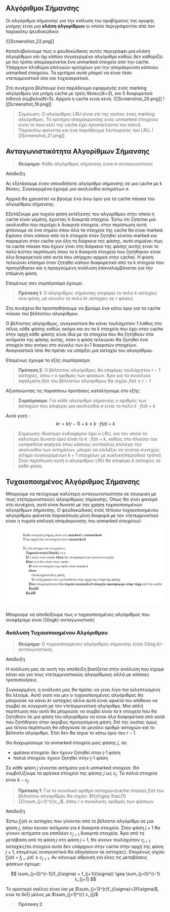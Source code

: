 
## Αλγόριθμοι Σήμανσης

Οι αλγόριθμοι σήμανσης για την επίλυση του προβήματος της κρυφής μνήμης είναι μια **κλάση αλγορίθμων** οι οποίοι περιγράφονται από τον παρακάτω ψευδοκώδικα:

![[Screenshot_22.png]]


Καταλαβαίνουμε πως ο ψευδοκώδικας αυτός περιγράφει μια κλάση αλγορίθμων και όχι κάποιο συγκεκριμένο αλγόριθμο καθώς δεν καθορίζει με πιο τρόπο απομακρύνεται ένα unmarked στοιχείο από την cache. Υπάρχουν πληθώρα επιλογών κριτηρίων για την απομάκρυνση κάποιου unmarked στοιχείου. Τα κριτήρια αυτά μπορεί να είναι τόσο ντετερμινιστικά όσο και τυχαιοκρατικά.

Στη συνέχεια βλέπουμε ένα παράδειγμα εφαρμογής ενός marking αλγόριθμου για μνήμη cache με τρείς θέσεις(k=3), και 5 διαφορετικά πιθανά σύμβολα(N=5). Αρχικά η cache ειναι κενή.
![[Screenshot_20.png]]
![[Screenshot_19.png]]

> Σημείωση: Ο αλγόριθμος LRU είναι επι της ουσίας ένας marking αλγόριθμος. Το κριτήριο απομάκρυνσης ενός unmarked στοιχείου είναι το ποιο κελί της cache έχει προσπελαστεί πιο παλιά. Παρακάτω φαίνεται και ένα παράδειγμα λειτουργίας του LRU.
![[Screenshot_21.png]]


## Ανταγωνιστικότητα Αλγορίθμων Σήμανσης

> **Θεώρημα**: Κάθε αλγόριθμος σήμανσης είναι k-ανταγωνιστικός 

Απόδειξη 



Ας εξετάσουμε έναν οποιοδήποτε αλγόριθμο σήμανσης σε μια cache με k θέσεις. Συγκεκριμένα έχουμε μια ακολουθία αιτημάτων $\sigma$. 

Αρχικά θα χρειαστεί να βρούμε ένα άνω όριο για τα cache misses του αλγορίθμου σήμανσης.

Εξετάζουμε μια τυχαία φάση εκτέλεσης του αλγορίθμου στην οποία η cache είναι γεμάτη, έχοντας k διακριτά στοιχεία. Έστω ότι ζητείται μια ακολουθία που περιέχει k διακριτά στοιχεία, στην περίπτωση αυτή φτάνουμε σε ένα σημείο όπου όλα τα στοιχεία της cache θα είναι marked. Εφόσον όταν κάποιο από τα k στοιχεία όταν ζητηθεί γίνεται marked και παραμένει στην cache για όλη τη διάρκεια της φάσης, αυτό σημαίνει πως τα cache misses που έχουν γίνει στη διάρκεια της φάσης αυτής είναι το πολύ k(στην περίπτωση όπου τα k διακριτά στοιχεία που ζητήθηκαν είναι όλα διαφορετικά από αυτά που υπήρχαν αρχικά στην cache). H φάση τελειώνει επίσημα όταν ζητηθεί κάποιο διαφορετικό από τα k στοιχεία που προηγήθηκαν και η προηγούμενη ανάλυση επαναλαμβάνεται για την επόμενη φάση.

Επομένως σαν συμπέρασμα έχουμε:

> **Πρόταση 1**: Ο αλγόριθμος σήμανσης επιφέρει το πολύ $k$ αστοχίες ανα φάση, με σύνολο το πολύ $kr$ αστοχίες σε $r$ φάσεις

Στη συνέχεια θα προσπαθήσουμε να βρούμε ένα κάτω όριο για τα cache misses του βέλτιστου αλγορίθμου. 

Ο βέλτιστος αλγόριθμος, αναγκαστικά θα κάνει τουλάχιστον 1 λάθος στο τέλος κάθε φάσης καθώς ακόμα και αν τα k στοιχεία που έχει στην cache στην αρχή κάθε φάσης είναι ίδια με τα στοιχεία που θα ζητηθούν στα αιτήματα της φάσης αυτής, όταν η φάση τελειώσει θα ζητηθεί ένα στοιχείο που ανήκει στο σύνολο των k+1 διακριτών στοιχείων. Αναγκαστικά τότε θα πρέπει να υπάρξει μια αστοχία του αλγορίθμου. 

Επομένως έχουμε το εξής συμπέρασμα:

> **Πρόταση 2**: Ο βέλτιστος αλγόριθμος θα επιφέρει τουλάχιστον $r-1$ αστοχίες, όπου $r$ ο αριθμός των φάσεων. Άρα για τα συνολικά σφάλματα $f(\sigma)$ του βέλτιστου αλγορίθμου θα ισχύει $f(σ)\geq r-1$

Αξιοποιώντας τις παραπάνω προτάσεις καταλήγουμε στο εξής:

> **Συμπέρασμα**: Για κάθε αλγόριθμο σήμανσης ο αριθμός των αστοχιών που επιφέρει μια ακολουθία $\sigma$ είναι το πολύ $k\cdot f(\sigma) + k$ 

Αυτό γιατί : 
$$
kr=k(r-1)+k\leq k \cdot f(\sigma) + k
$$

> Σημείωση: Ιδιαίτερο ενδιαφέρον έχει ο LRU, για τον οποίο το καλύτερο δυνατό όριο είναι το $k\cdot f(\sigma) + k$, καθώς στο πλαίσιο του competitive analysis όπου κάποιος αντίπαλος επιλέγει την ακολουθία των αιτημάτων, μπορεί να επιλέξει να γίνεται συνεχώς αίτημα συγκεκριμένων $k+1$ στοιχείων με κυκλικό(περιοδικό τρόπο). Στην περίπτωση αυτή ο αλγόριθμος LRU θα επιφέρει $k$ αστοχίες σε κάθε φάση. 
## Τυχαιοποιημένος Αλγόριθμος Σήμανσης

Μπορούμε να πετύχουμε καλύτερη ανταγωνιστικότητα σε σύγκριση με τους ντετερμινιστικούς αλγορίθμους σήμανσης; Όπως θα γίνει φανερό στη συνέχεια, αυτό είναι δυνατό με την χρήση τυχαιοποιημένων αλγορίθμων σήμανσης. Ο ψευδοκώδικας ενός τέτοιου τυχαιοποιημένου αλγορίθμου φαίνεται παρακάτω(η μόνη διαφορά με τον ντετερμινιστικό είναι η τυχαία επιλογή απομάκρυνσης του unmarked στοιχείου):


![Τυχαιοποιημένος Αλγόριθμος](Screenshot_2024-06-14_18-42-34.png)

Μπορούμε να αποδείξουμε πως ο τυχαιοποιημένος αλγόριθμος που αναφέραμε είναι $Ο(log k)$-ανταγωνιστικός

### Ανάλυση Τυχαιοποιημένου Αλγόριθμου

> **Θεώρημα**: Ο τυχαιοποιημένος αλγόριθμος σήμανσης είναι O(log k)-ανταγωνιστικός.

Απόδειξη

Η ανάλυση μας σε αυτή την απόδειξη βασίζεται στην ανάλυση που είχαμε κάνει και για τους ντετερμινιστικούς αλγορίθμους αλλά με κάποιες τροποποιήσεις.

Συγκεκριμένα, η ανάλυση μας θα πρέπει να γίνει λίγο πιο εκλεπτυσμένη θα λέγαμε. Αυτό γιατί ναι μεν ο τυχαιοποιημένος αλγόριθμος θα μπορούσε να κάνει $kr$ αστοχίες αλλά αυτό είναι αρκετά πιο απίθανο να συμβεί σε σύγκριση με τον ντετερμινιστικό αλγόριθμο. Μια απλή περίπτωση που αυτό θα μπορούσε να συμβεί είναι τα k στοιχεία που θα ζητηθούν σε μια φάση του αλγορίθμου να είναι όλα διαφορετικά από αυτά που ζητήθηκαν στην ακριβώς προηγούμενη φάση. Επί της ουσίας όμως μια τέτοια περίπτωση θα οδηγούσε σε μεγάλο αριθμό αστοχιών και το βέλτιστο αλγόριθμο. Έτσι δεν θα ίσχυε το κάτω όριο του $r-1$.


Θα διαχωρίσουμε τα unmarked στοιχεία μιας φάσης $j$, σε: 
- φρέσκα στοιχεία: δεν έχουν ζητηθεί στην j-1 φάση 
- παλιά στοιχεία: έχουν ζητηθεί στην j-1 φάση

Σε κάθε φάση j γίνονται αιτήματα για k unmarked στοιχεία. Θα συμβολίζουμε τα φρέσκα στοιχεία της φάσης $j$ ως $c_j$. Τα παλιά στοιχεία είναι $k-c_j$.

> **Πρόταση 1**: Για το συνολικό αριθμό αστοχιών(cache misses) $f(\sigma)$ του βέλτιστου αλγορίθμου θα ισχύει: $f(σ)\geq \frac{1}{2}\sum_{j=1}^{r}c_j$, όπου $r$ ο συνολικός αριθμός των φάσεων

Απόδειξη

Έστω $f_j(\sigma)$ οι αστοχίες που γίνονται από το βέλτιστο αλγόριθμο σε μια φάση $j$, όπου έγιναν αιτήματα για $k$ διακριτά στοιχεία. Στην φάση $j+1$ θα γίνουν αιτήματα για επιπλέον $c_{j+1}$ διακριτά στοιχεία. Άρα από τη μετάβαση από τη φάση  $j$ στη φάση $j+1$, θα γίνουν τουλάχιστον $c_{j+1}$ αστοχίες(τα στοιχεία αυτά δεν υπάρχουν στην cache στην αρχή της φάση $j+1$, επομένως αναγκαστικά θα οδηγήσουν σε αστοχίες). Επομένως ισχύει $f_j(\sigma) + f_{j+1}(\sigma) \geq c_{j+1}$. Αν κάνουμε άθροιση για όλες τις μεταβάσεις φάσεων έχουμε: 

$$
\sum_{j=0}^{r-1}(f_j(\sigma) + f_{j+1}(\sigma)) \geq \sum_{j=0}^{r-1} c_{j+1}
$$

Το αριστερό σκέλος είναι ίσο με $\sum_{j=1}^{r}f_j(\sigma)=2f(\sigma)$, ενώ το δεξί μέλος με $\sum_{j=1}^{r} c_{j}$



> **Πρόταση 2**: 